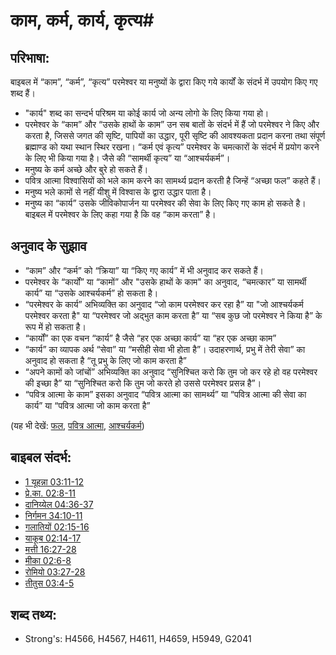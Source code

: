 # काम, कर्म, कार्य, कृत्य#

## परिभाषा: ##

बाइबल में  “काम”, “कर्म”, “कृत्य” परमेश्वर या मनुष्यों के द्वारा किए गये कार्यों के संदर्भ में उपयोग किए गए शब्द हैं। 

* "कार्य" शब्द का सन्दर्भ परिश्रम या कोई कार्य जो अन्य लोगो के लिए किया गया हो।
* परमेश्वर के “काम” और “उसके हाथों के काम” उन सब बातों के संदर्भ में हैं जो परमेश्वर ने किए और करता है, जिससे जगत की सृष्टि, पापियों का उद्धार, पूरी सृष्टि की आवश्यकता प्रदान करना तथा संपूर्ण ब्रह्माण्ड को यथा स्थान स्थिर रखना। “कर्म एवं कृत्य” परमेश्वर के चमत्कारों के संदर्भ में प्रयोग करने के लिए भी किया गया है। जैसे की “सामर्थी कृत्य” या “आश्चर्यकर्म”।
* मनुष्य के कर्म अच्छे और बुरे हो सकते हैं।
* पवित्र आत्मा विश्वासियों को भले काम करने का सामर्थ्य प्रदान करती है जिन्हें “अच्छा फल” कहते हैं।
* मनुष्य भले कामों से नहीं यीशु में विश्वास के द्वारा उद्धार पाता है।
* मनुष्य का “कार्य” उसके जीविकोपार्जन या परमेश्वर की सेवा के लिए किए गए काम हो सकते है। बाइबल में परमेश्वर के लिए कहा गया है कि वह “काम करता” है।

## अनुवाद के सुझाव ##

* “काम” और “कर्म” को “क्रिया” या “किए गए कार्य” में भी अनुवाद कर सकते हैं।
* परमेश्वर के “कार्यों” या “कामों” और "उसके हाथों के काम" का अनुवाद, “चमत्कार” या सामर्थी कार्य” या “उसके आश्चर्यकर्म” हो सकता है।
* “परमेश्वर के कार्य” अभिव्यक्ति का अनुवाद “जो काम परमेश्वर कर रहा है” या "जो आश्चर्यकर्म परमेश्वर करता है" या “परमेश्वर जो अद्भुत काम करता है” या “सब कुछ जो परमेश्वर ने किया है” के रूप में हो सकता है।
* “कार्यों” का एक वचन “कार्य” है जैसे “हर एक अच्छा कार्य” या “हर एक अच्छा काम”
* “कार्य” का व्यापक अर्थ “सेवा” या “मसीही सेवा भी होता है”। उदाहरणार्थ, प्रभु में तेरी सेवा” का अनुवाद हो सकता है “तू प्रभु के लिए जो काम करता है”
* “अपने कामों को जांचों” अभिव्यक्ति का अनुवाद “सुनिश्चित करो कि तुम जो कर रहे हो वह परमेश्वर की इच्छा है” या “सुनिश्चित करो कि तुम जो करते हो उससे परमेश्वर प्रसन्न है”।
* “पवित्र आत्मा के काम” इसका अनुवाद “पवित्र आत्मा का सामर्थ्य” या “पवित्र आत्मा की सेवा का कार्य” या “पवित्र आत्मा जो काम करता है”

(यह भी देखें: [फल](../other/fruit.md), [पवित्र आत्मा](../kt/holyspirit.md), [आश्चर्यकर्म](../kt/miracle.md))

## बाइबल संदर्भ: ##

* [1 यूहन्ना 03:11-12](rc://en/tn/help/1jn/03/11)
* [प्रे.का. 02:8-11](rc://en/tn/help/act/02/08)
* [दानिय्येल 04:36-37](rc://en/tn/help/dan/04/36)
* [निर्गमन 34:10-11](rc://en/tn/help/exo/34/10)
* [गलातियों 02:15-16](rc://en/tn/help/gal/02/15)
* [याकूब 02:14-17](rc://en/tn/help/jas/02/14)
* [मत्ती 16:27-28](rc://en/tn/help/mat/16/27)
* [मीका 02:6-8](rc://en/tn/help/mic/02/06)
* [रोमियो 03:27-28](rc://en/tn/help/rom/03/27)
* [तीतुस 03:4-5](rc://en/tn/help/tit/03/04)

## शब्द तथ्य: ##

* Strong's: H4566, H4567, H4611, H4659, H5949, G2041
